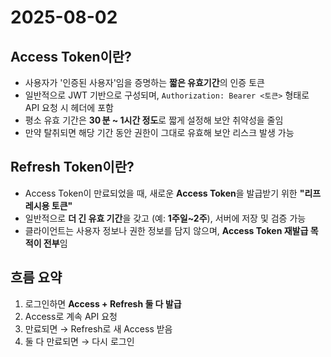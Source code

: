 # 2025-08-02

## Access Token이란?

- 사용자가 '인증된 사용자'임을 증명하는 **짧은 유효기간**의 인증 토큰
- 일반적으로 JWT 기반으로 구성되며, `Authorization: Bearer <토큰>` 형태로 API 요청 시 헤더에 포함
- 평소 유효 기간은 **30 분 ~ 1시간 정도**로 짧게 설정해 보안 취약성을 줄임
- 만약 탈취되면 해당 기간 동안 권한이 그대로 유효해 보안 리스크 발생 가능

## Refresh Token이란?

- Access Token이 만료되었을 때, 새로운 **Access Token**을 발급받기 위한 **"리프레시용 토큰"**
- 일반적으로 **더 긴 유효 기간**을 갖고 (예: **1주일~2주**), 서버에 저장 및 검증 가능
- 클라이언트는 사용자 정보나 권한 정보를 담지 않으며, **Access Token 재발급 목적이 전부**임


## 흐름 요약
1. 로그인하면 **Access + Refresh 둘 다 발급**
2. Access로 계속 API 요청
3. 만료되면 → Refresh로 새 Access 받음
4. 둘 다 만료되면 → 다시 로그인
